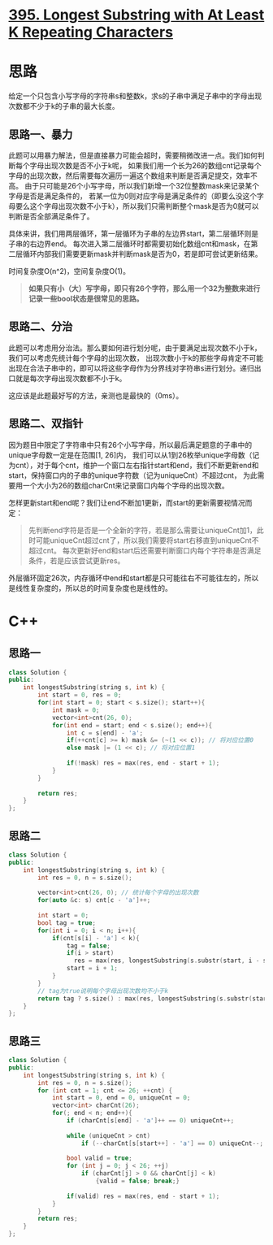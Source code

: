 # [395. Longest Substring with At Least K Repeating Characters](https://leetcode.com/problems/longest-substring-with-at-least-k-repeating-characters/)

# 思路
给定一个只包含小写字母的字符串s和整数k，求s的子串中满足子串中的字母出现次数都不少于k的子串的最大长度。

## 思路一、暴力
此题可以用暴力解法，但是直接暴力可能会超时，需要稍微改进一点。我们如何判断每个字母出现次数是否不小于k呢，
如果我们用一个长为26的数组cnt记录每个字母的出现次数，然后需要每次遍历一遍这个数组来判断是否满足提交，效率不高。
由于只可能是26个小写字母，所以我们新增一个32位整数mask来记录某个字母是否是满足条件的，
若某一位为0则对应字母是满足条件的（即要么没这个字母要么这个字母出现次数不小于k），所以我们只需判断整个mask是否为0就可以判断是否全部满足条件了。

具体来讲，我们用两层循环，第一层循环为子串的左边界start，第二层循环则是子串的右边界end。
每次进入第二层循环时都需要初始化数组cnt和mask，在第二层循环内部我们需要更新mask并判断mask是否为0，若是即可尝试更新结果。

时间复杂度O(n^2)，空间复杂度O(1)。

> **如果只有小（大）写字母，即只有26个字符，那么用一个32为整数来进行记录一些bool状态是很常见的思路。**

## 思路二、分治

此题可以考虑用分治法。那么要如何进行划分呢，由于要满足出现次数不小于k，我们可以考虑先统计每个字母的出现次数，
出现次数小于k的那些字母肯定不可能出现在合法子串中的，即可以将这些字母作为分界线对字符串s进行划分。递归出口就是每次字母出现次数都不小于k。

这应该是此题最好写的方法，亲测也是最快的（0ms）。

## 思路二、双指针

因为题目中限定了字符串中只有26个小写字母，所以最后满足题意的子串中的unique字母数一定是在范围[1, 26]内，
我们可以从1到26枚举unique字母数（记为cnt），对于每个cnt，维护一个窗口左右指针start和end，我们不断更新end和start，保持窗口内的子串的unique字符数（记为uniqueCnt）不超过cnt，
为此需要用一个大小为26的数组charCnt来记录窗口内每个字母的出现次数。

怎样更新start和end呢？我们让end不断加1更新，而start的更新需要视情况而定：
> 先判断end字符是否是一个全新的字符，若是那么需要让uniqueCnt加1，此时可能uniqueCnt超过cnt了，所以我们需要将start右移直到uniqueCnt不超过cnt。
每次更新好end和start后还需要判断窗口内每个字符串是否满足条件，若是应该尝试更新res。

外层循环固定26次，内存循环中end和start都是只可能往右不可能往左的，所以是线性复杂度的，所以总的时间复杂度也是线性的。

# C++
## 思路一
``` C++
class Solution {
public:
    int longestSubstring(string s, int k) {
        int start = 0, res = 0;
        for(int start = 0; start < s.size(); start++){
            int mask = 0; 
            vector<int>cnt(26, 0);
            for(int end = start; end < s.size(); end++){
                int c = s[end] - 'a';
                if(++cnt[c] >= k) mask &= (~(1 << c)); // 将对应位置0
                else mask |= (1 << c); // 将对应位置1
                
                if(!mask) res = max(res, end - start + 1);
            }
        }
        
        return res;
    }
};
```

## 思路二
``` C++
class Solution {
public:
    int longestSubstring(string s, int k) {
        int res = 0, n = s.size();
        
        vector<int>cnt(26, 0); // 统计每个字母的出现次数
        for(auto &c: s) cnt[c - 'a']++;
        
        int start = 0;
        bool tag = true;
        for(int i = 0; i < n; i++){
            if(cnt[s[i] - 'a'] < k){
                tag = false;
                if(i > start)
                  res = max(res, longestSubstring(s.substr(start, i - start), k));
                start = i + 1;
            }
        }
        // tag为true说明每个字母出现次数均不小于k
        return tag ? s.size() : max(res, longestSubstring(s.substr(start, n - start), k));
    }
};
```

## 思路三
``` C++
class Solution {
public:
    int longestSubstring(string s, int k) {
        int res = 0, n = s.size();
        for (int cnt = 1; cnt <= 26; ++cnt) {
            int start = 0, end = 0, uniqueCnt = 0;
            vector<int> charCnt(26);
            for(; end < n; end++){
                if (charCnt[s[end] - 'a']++ == 0) uniqueCnt++;
                
                while (uniqueCnt > cnt)
                    if (--charCnt[s[start++] - 'a'] == 0) uniqueCnt--;
                
                bool valid = true;
                for (int j = 0; j < 26; ++j)
                    if (charCnt[j] > 0 && charCnt[j] < k)
                        {valid = false; break;}
            
                if(valid) res = max(res, end - start + 1);                
            }
        }    
        return res;
    }
};
```

